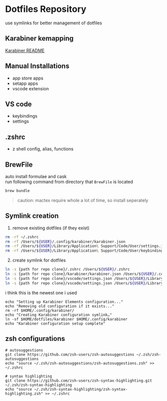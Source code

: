 # Dotfiles Repository

use symlinks for better management of dotfiles

## Karabiner kemapping

[Karabiner README](./karabiner/README.md)

## Manual Installations

- app store apps
- setapp apps
- vscode extension

## VS code

- keybindings
- settings

## .zshrc

- z shell config, alias, functions

## BrewFile

auto install formulae and cask \
run following command from directory that `BrewFile` is located

```zsh
brew bundle
```

> caution: mactex require whole a lot of time, so install seperately

## Symlink creation

1. remove existing dotfiles (if they exist)

```zsh
rm -rf ~/.zshrc
rm -rf /Users/${USER}/.config/karabiner/karabiner.json
rm -rf /Users/${USER}/Library/Application\ Support/Code/User/settings.json
rm -rf /Users/${USER}/Library/Application\ Support/Code/User/keybindings.json
```

2. create symlink for dotfiles

```zsh
ln -s {path for repo clone}/.zshrc /Users/${USER}/.zshrc
ln -s {path for repo clone}/karabiner/karabiner.json /Users/${USER}/.config/karabiner/karabiner.json
ln -s {path for repo clone}/vscode/settings.json /Users/${USER}/Library/Application\ Support/Cursor/User/settings.json
ln -s {path for repo clone}/vscode/settings.json /Users/${USER}/Library/Application\ Support/Cursor/User/keybindings.json
```

i think this is the newest one i used
```shell
echo "Setting up Karabiner Elements configuration..."
echo "Removing old configuration if it exists..."
rm -rf $HOME/.config/karabiner/
echo "Creating Karabiner configuration symlink…"
ln -sf $HOME/dotfiles/karabiner $HOME/.config/karabiner
echo "Karabiner configuration setup complete"
```

## zsh configurations

```shell
# autosuggestions
git clone https://github.com/zsh-users/zsh-autosuggestions ~/.zsh/zsh-autosuggestions
echo "source ~/.zsh/zsh-autosuggestions/zsh-autosuggestions.zsh" >> ~/.zshrc

# syntax highlighting
git clone https://github.com/zsh-users/zsh-syntax-highlighting.git ~/.zsh/zsh-syntax-highlighting
echo "source ~/.zsh/zsh-syntax-highlighting/zsh-syntax-highlighting.zsh" >> ~/.zshrc
```